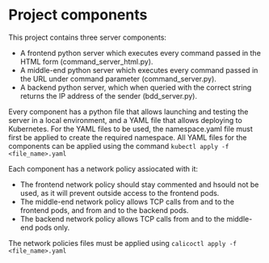 # Project components

This project contains three server components:

- A frontend python server which executes every command passed in the HTML form (command_server_html.py).
- A middle-end python server which executes every command passed in the URL under command parameter (command_server.py).
- A backend python server, which when queried with the correct string returns the IP address of the sender (bdd_server.py).  

Every component has a python file that allows launching and testing the server in a local environment, and a YAML file that allows deploying to Kubernetes. For the YAML files to be used, the namespace.yaml file must first be applied to create the required namespace. All YAML files for the components can be applied using the command ```kubectl apply -f <file_name>.yaml```


Each component has a network policy assiocated with it:

- The frontend network policy should stay commented and hsould not be used, as it will prevent outside access to the frontend pods.
- The middle-end network policy allows TCP calls from and to the frontend pods, and from and to the backend pods.
- The backend network policy allows TCP calls from and to the middle-end pods only.

The network policies files must be applied using ```calicoctl apply -f <file_name>.yaml```
